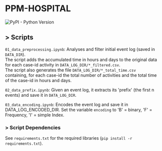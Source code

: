 # PPM-HOSPITAL  

![PyPI - Python Version](https://img.shields.io/badge/python-3.12-3776AB?logo=python)

## > Scripts
```01_data_preprocessing.ipynb```: Analyses and filter initial event log (saved in ```DATA_DIR```).  
The script adds the accumulated time in hours and days to the original data for each case-id activity in ```DATA_LOG_DIR/*_filtered.csv```.  
The script also generates the file ```DATA_LOG_DIR/*_total_time.csv``` containing, for each case-id the total number of activities and the total time of the case-id in hours and days.  

```02_data_prefix.ipynb```: Given an event log, it extracts its 'prefix' (the first n events) and save it in ```DATA_LOG_DIR```.  
 
```03_data_encoding.ipynb```: Encodes the event log and save it in DATA_LOG_ENCODED_DIR. Set the variable ```encoding``` to 'B' = binary, 'F' = Frequency, 'I' = simple Index.   

### > Script Dependencies
See ```requirements.txt``` for the required libraries (```pip install -r requirements.txt```).  

